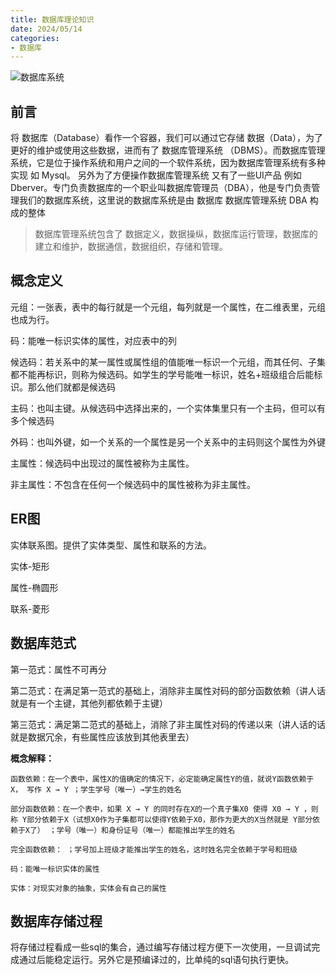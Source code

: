 ```yaml
---
title: 数据库理论知识
date: 2024/05/14
categories:
- 数据库
---
```

![数据库系统](https://lianyp.fun/picture/open-admin-pro/picture/article/image/9801efe1-862e-4581-81f9-32173f1835e7.png)

## 前言

将 数据库（Database）看作一个容器，我们可以通过它存储 数据（Data），为了更好的维护或使用这些数据，进而有了 数据库管理系统 （DBMS）。而数据库管理系统，它是位于操作系统和用户之间的一个软件系统，因为数据库管理系统有多种实现 如 Mysql。 另外为了方便操作数据库管理系统 又有了一些UI产品 例如 Dberver。专门负责数据库的一个职业叫数据库管理员（DBA），他是专门负责管理我们的数据库系统，这里说的数据库系统是由 数据库 数据库管理系统 DBA 构成的整体

> 数据库管理系统包含了 数据定义，数据操纵，数据库运行管理，数据库的建立和维护，数据通信，数据组织，存储和管理。

## 概念定义

元组：一张表，表中的每行就是一个元组，每列就是一个属性，在二维表里，元组也成为行。

码：能唯一标识实体的属性，对应表中的列

候选码：若关系中的某一属性或属性组的值能唯一标识一个元组，而其任何、子集都不能再标识，则称为候选码。如学生的学号能唯一标识，姓名+班级组合后能标识。那么他们就都是候选码

主码：也叫主键。从候选码中选择出来的，一个实体集里只有一个主码，但可以有多个候选码

外码：也叫外键，如一个关系的一个属性是另一个关系中的主码则这个属性为外键

主属性：候选码中出现过的属性被称为主属性。

非主属性：不包含在任何一个候选码中的属性被称为非主属性。

## ER图

实体联系图。提供了实体类型、属性和联系的方法。

实体-矩形

属性-椭圆形

联系-菱形

## 数据库范式

第一范式：属性不可再分

第二范式：在满足第一范式的基础上，消除非主属性对码的部分函数依赖（讲人话就是有一个主键，其他列都依赖于主键）

第三范式：满足第二范式的基础上，消除了非主属性对码的传递以来（讲人话的话就是数据冗余，有些属性应该放到其他表里去）

**概念解释：**

```shell
函数依赖：在一个表中，属性X的值确定的情况下，必定能确定属性Y的值，就说Y函数依赖于X， 写作 X → Y ；学生学号（唯一）→学生的姓名

部分函数依赖：在一个表中，如果 X → Y 的同时存在X的一个真子集X0 使得 X0 → Y ，则称 Y部分依赖于X（试想X0作为子集都可以使得Y依赖于X0，那作为更大的X当然就是 Y部分依赖于X了） ；学号（唯一）和身份证号（唯一）都能推出学生的姓名

完全函数依赖： ；学号加上班级才能推出学生的姓名，这时姓名完全依赖于学号和班级

码：能唯一标识实体的属性

实体：对现实对象的抽象，实体会有自己的属性

```

## 数据库存储过程

将存储过程看成一些sql的集合，通过编写存储过程方便下一次使用，一旦调试完成通过后能稳定运行。另外它是预编译过的，比单纯的sql语句执行更快。
